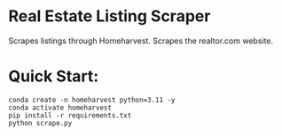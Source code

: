 # Real Estate Listing Scraper

Scrapes listings through Homeharvest. Scrapes the realtor.com website.

# Quick Start:

```
conda create -n homeharvest python=3.11 -y
conda activate homeharvest
pip install -r requirements.txt
python scrape.py
```
